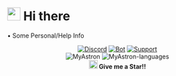 # <img src="https://images-ext-1.discordapp.net/external/eMHLWGSbKWexA-RU-4vGzg95HBvoWbMu2yhbb_r2u50/https/cdn.discordapp.com/emojis/837578068553891900.gif" height="30"> Hi there
 • Some Personal/Help Info<br><p align="center">
[![Discord](https://img.shields.io/badge/Discord-7289da?style=for-the-badge&logo=discord&logoColor=white)](https://discord.gg/4BVSgjP9ZP)
[![Bot](https://img.shields.io/badge/🌐%20Discord%20Bot-424549?style=for-the-badge&logo=&logoColor=white)](https://www.off-topic.ga/)
[![Support](https://img.shields.io/badge/Support%20Bot%20Server-36393e?style=for-the-badge&logo=&logoColor=white)](https://discord.gg/x8nCQ4nVPV)<br>
![MyAstron](https://github-readme-stats.vercel.app/api?username=MyAstron&show_icons=true&title_color=00bcd4&icon_color=00bcd4&text_color=FFFFFF&bg_color=000000)
  ![MyAstron-languages](https://github-readme-stats.vercel.app/api/top-langs/?username=MyAstron&title_color=00bcd4&text_color=fbd334&bg_color=000&layout=compact "Languages")<br>
 <img src="https://i.ibb.co/TLB8VLF/star.gif" width="20"><strong> Give me a Star!! </strong></p>
